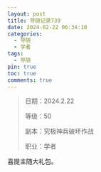```yaml
---
layout: post
title: 导随记录739
date: 2024-02-22 06:34:10
categories:
  - 导随
  - 学者
tags:
  - 导随
pin: true
toc: true
comments: true
---
```

> 日期：2024.2.22
>
> 等级：50
>
> 副本：究极神兵破坏作战
>
> 职业：学者

喜提主随大礼包。